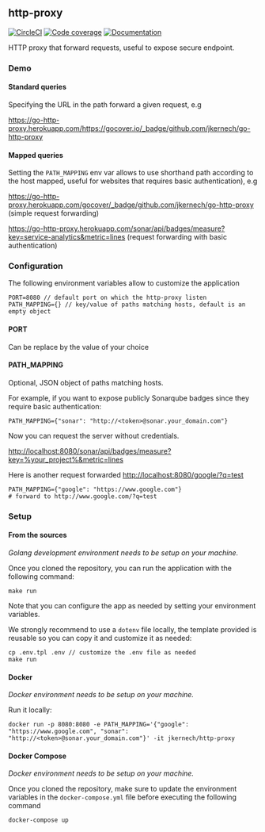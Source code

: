 ## http-proxy

[![CircleCI](https://img.shields.io/circleci/project/github/jkernech/go-http-proxy.svg)](https://circleci.com/gh/jkernech/go-http-proxy) [![Code coverage](https://gocover.io/_badge/github.com/jkernech/go-http-proxy)](https://gocover.io/github.com/jkernech/go-http-proxy) [![Documentation](https://godoc.org/github.com/jkernech/go-http-proxy?status.svg)](https://godoc.org/github.com/jkernech/go-http-proxy)

HTTP proxy that forward requests, useful to expose secure endpoint.

### Demo

#### Standard queries
Specifying the URL in the path forward a given request, e.g

https://go-http-proxy.herokuapp.com/https://gocover.io/_badge/github.com/jkernech/go-http-proxy

#### Mapped queries
Setting the `PATH_MAPPING` env var allows to use shorthand path according to the host mapped, useful for websites that requires basic authentication), e.g

https://go-http-proxy.herokuapp.com/gocover/_badge/github.com/jkernech/go-http-proxy (simple request forwarding)

https://go-http-proxy.herokuapp.com/sonar/api/badges/measure?key=service-analytics&metric=lines (request forwarding with basic authentication)

### Configuration
The following environment variables allow to customize the application
```
PORT=8080 // default port on which the http-proxy listen
PATH_MAPPING={} // key/value of paths matching hosts, default is an empty object
```

#### PORT
Can be replace by the value of your choice

#### PATH_MAPPING
Optional, JSON object of paths matching hosts.

For example, if you want to expose publicly Sonarqube badges since they require basic authentication:
```
PATH_MAPPING={"sonar": "http://<token>@sonar.your_domain.com"}
```

Now you can request the server without credentials.

 [http://localhost:8080/sonar/api/badges/measure?key=%your_project%&metric=lines]([http://localhost:8080/sonar/api/badges/measure?key=<your_project>&metric=lines)

Here is another request forwarded [http://localhost:8080/google/?q=test](http://localhost:8080/google/?q=test)
```
PATH_MAPPING={"google": "https://www.google.com"}
# forward to http://www.google.com/?q=test
```

### Setup

#### From the sources

*Golang development environment needs to be setup on your machine.*

Once you cloned the repository, you can run the application with the following command:

```
make run
```

Note that you can configure the app as needed by setting your environment variables.

We strongly recommend to use a `dotenv` file locally, the template provided is reusable so you can copy it and customize it as needed:

```
cp .env.tpl .env // customize the .env file as needed
make run
```

#### Docker

*Docker environment needs to be setup on your machine.*

Run it locally:
```
docker run -p 8080:8080 -e PATH_MAPPING='{"google": "https://www.google.com", "sonar": "http://<token>@sonar.your_domain.com"}' -it jkernech/http-proxy
```

#### Docker Compose

*Docker environment needs to be setup on your machine.*

Once you cloned the repository, make sure to update the environment variables in the `docker-compose.yml` file before executing the following command
```
docker-compose up
```
